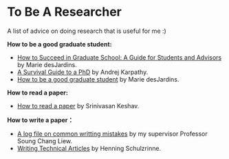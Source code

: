 # To Be A Researcher
A list of advice on doing research that is useful for me :)


**How to be a good graduate student:**

- [How to Succeed in Graduate School: A Guide for Students and Advisors](https://www.csee.umbc.edu/~mariedj/papers/advice.pdf) by Marie desJardins.
- [A Survival Guide to a PhD](http://karpathy.github.io/2016/09/07/phd/) by Andrej Karpathy.
- [How to be a good graduate student](http://www.jdl.ac.cn/how_to_research/doc/How%20to%20be%20a%20good%20graduate%20student.pdf) by Marie desJardins.

**How to read a paper:**
- [How to read a paper](https://dl.acm.org/citation.cfm?id=1273458) by Srinivasan Keshav.

**How to write a paper：**
- [A log file on common writting mistakes](https://staff.ie.cuhk.edu.hk/~soung/LogWriting.pdf) by my supervisor Professor Soung Chang Liew.
- [Writing Technical Articles](http://www.cs.columbia.edu/~hgs/etc/writing-style.html) by Henning Schulzrinne.
